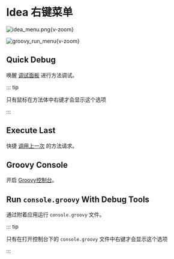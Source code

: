 # Idea 右键菜单

![idea_menu.png](/images/idea_menu.png){v-zoom}

![groovy_run_menu](/images/groovy_run_menu.png){v-zoom}

## Quick Debug

唤醒 [调试面板](./quick-debug) 进行方法调试。

::: tip

只有鼠标在方法体中右键才会显示这个选项

:::

## Execute Last

快捷 [调用上一次](./execute-last) 的方法请求。

## Groovy Console

开启 [Groovy控制台](./groovy-execute)。

## Run `console.groovy` With Debug Tools

通过附着应用运行 `console.groovy` 文件。

::: tip

只有在打开控制台下的 `console.groovy` 文件中右键才会显示这个选项

:::